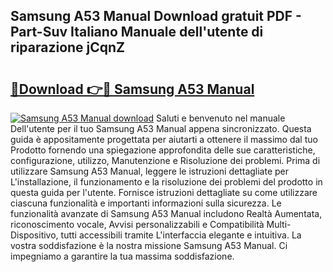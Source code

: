 ## Samsung A53 Manual Download gratuit PDF - Part-Suv Italiano Manuale dell'utente di riparazione jCqnZ

# <h2><a href="http://dffys8r.blite.top/?on=Samsung+A53+Manual">🔗Download 👉🔴 Samsung A53 Manual</a></h2>

[![Samsung A53 Manual download](https://i.imgur.com/lujVjoI.png)](http://dffys8r.blite.top/?on=Samsung+A53+Manual)
Saluti e benvenuto nel manuale Dell'utente per il tuo Samsung A53 Manual appena sincronizzato. Questa guida è appositamente progettata per aiutarti a ottenere il massimo dal tuo Prodotto fornendo una spiegazione approfondita delle sue caratteristiche, configurazione, utilizzo, Manutenzione e Risoluzione dei problemi. Prima di utilizzare Samsung A53 Manual, leggere le istruzioni dettagliate per L'installazione, il funzionamento e la risoluzione dei problemi del prodotto in questa guida per l'utente. Fornisce istruzioni dettagliate su come utilizzare ciascuna funzionalità e importanti informazioni sulla sicurezza. Le funzionalità avanzate di Samsung A53 Manual includono Realtà Aumentata, riconoscimento vocale, Avvisi personalizzabili e Compatibilità Multi-Dispositivo, tutti accessibili tramite L'interfaccia elegante e intuitiva. La vostra soddisfazione è la nostra missione Samsung A53 Manual. Ci impegniamo a garantire la tua massima soddisfazione.
